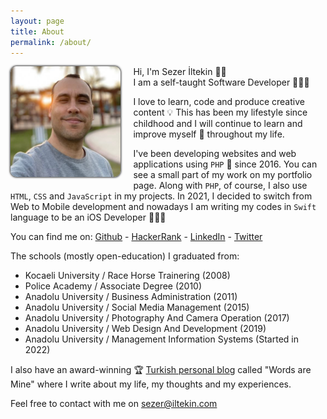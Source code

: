 ```yaml
---
layout: page
title: About
permalink: /about/
---
```


<style>

#about-container {
    min-height: 400px;
}

#about-container > .photo {
    float: left;
    margin: 0 20px 10px 0;
    max-width: 35%;
}

#about-container > .photo img {
    border-radius: 10px;
    box-shadow: 0 0 3px 1px #333;
}

</style>

<div id="about-container">
<div class="photo">
<img src="/assets/images/author.jpg" alt="author">
</div>
<div class="text">
<p>Hi, I'm Sezer İltekin 👋🏼<br/>
I am a self-taught Software Developer 👨🏻‍💻</p>

<p>I love to learn, code and produce creative content 💡 This has been my lifestyle since childhood and I will continue to learn and improve myself 🧠 throughout my life.</p>

<p>I've been developing websites and web applications using <code>PHP</code> 🐘 since 2016. You can see a small part of my work on my portfolio page. Along with <code>PHP</code>, of course, I also use <code>HTML</code>, <code>CSS</code> and <code>JavaScript</code> in my projects. In 2021, I decided to switch from Web to Mobile development and nowadays I am writing my codes in <code>Swift</code> language to be an iOS Developer 👨🏻‍💻</p>

<p>You can find me on: 
<a target="_blank" href="https://github.com/iltekin">Github</a> - 
<a target="_blank" href="https://hackerrank.com/iltekin">HackerRank</a> - 
<a target="_blank" href="https://linkedin.com/in/iltekin">LinkedIn</a> - 
<a target="_blank" href="https://twitter.com/sezeriltekin">Twitter</a></p>

<p>The schools (mostly open-education) I graduated from:</p>
<ul>
<li>Kocaeli University / Race Horse Trainering (2008)</li>
<li>Police Academy / Associate Degree (2010)</li>
<li>Anadolu University / Business Administration (2011)</li>
<li>Anadolu University / Social Media Management (2015)</li>
<li>Anadolu University / Photography And Camera Operation (2017)</li>
<li>Anadolu University / Web Design And Development (2019)</li>
<li>Anadolu University / Management Information Systems (Started in 2022)</li>
</ul>

<p>I also have an award-winning 🏆 <a target="_blank" href="https://kelimelerbenim.com">Turkish personal blog</a> called "Words are Mine"
 where I write about my life, my thoughts and my experiences.</p>

Feel free to contact with me on <a href="mailto:sezer@iltekin.com">sezer@iltekin.com</a>

</div>
</div>


